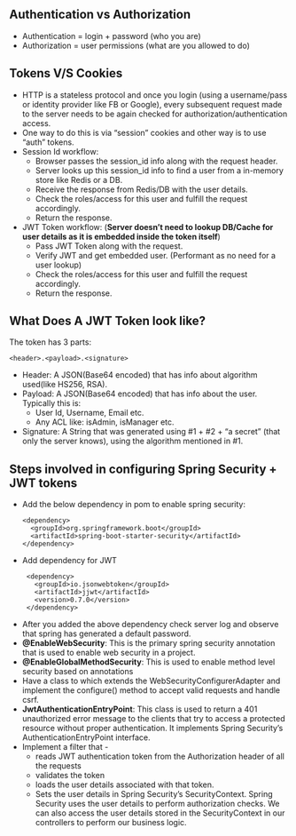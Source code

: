 ## Authentication vs Authorization
* Authentication = login + password (who you are)
* Authorization = user permissions (what are you allowed to do)

## Tokens V/S Cookies
* HTTP is a stateless protocol and once you login (using a username/pass or identity provider like FB or Google), every 
subsequent request made to the server needs to be again checked for authorization/authentication access.
* One way to do this is via “session” cookies and other way is to use “auth” tokens.
* Session Id workflow:
  * Browser passes the session_id info along with the request header.
  * Server looks up this session_id info to find a user from a in-memory store like Redis or a DB.
  * Receive the response from Redis/DB with the user details.
  * Check the roles/access for this user and fulfill the request accordingly.
  * Return the response.
* JWT Token workflow: (**Server doesn’t need to lookup DB/Cache for user details as it is embedded inside the token itself**)
  * Pass JWT Token along with the request.
  * Verify JWT and get embedded user. (Performant as no need for a user lookup)
  * Check the roles/access for this user and fulfill the request accordingly.
  * Return the response.
  
## What Does A JWT Token look like?
The token has 3 parts: 
```
<header>.<payload>.<signature>
```
* Header: A JSON(Base64 encoded) that has info about algorithm used(like HS256, RSA).
* Payload: A JSON(Base64 encoded) that has info about the user. Typically this is:
  * User Id, Username, Email etc.
  * Any ACL like: isAdmin, isManager etc.
* Signature: A String that was generated using #1 + #2 + “a secret” (that only the server knows), using the algorithm mentioned in #1.

## Steps involved in configuring Spring Security + JWT tokens
* Add the below dependency in pom to enable spring security:
  ```
  <dependency>
    <groupId>org.springframework.boot</groupId>
    <artifactId>spring-boot-starter-security</artifactId>
  </dependency>
  ```
* Add dependency for JWT
  ```
   <dependency>
     <groupId>io.jsonwebtoken</groupId>
     <artifactId>jjwt</artifactId>
     <version>0.7.0</version>
   </dependency>
  ```
* After you added the above dependency check server log and observe that spring has generated a default password.
* **@EnableWebSecurity**: This is the primary spring security annotation that is used to enable web security in a project.
* **@EnableGlobalMethodSecurity**: This is used to enable method level security based on annotations
* Have a class to which extends the WebSecurityConfigurerAdapter and implement the configure() method to accept valid requests and handle csrf.
* **JwtAuthenticationEntryPoint**: This class is used to return a 401 unauthorized error message to the clients that try to access a protected resource without proper authentication. It implements Spring Security’s AuthenticationEntryPoint interface.
* Implement a filter that -
  * reads JWT authentication token from the Authorization header of all the requests
  * validates the token
  * loads the user details associated with that token.
  * Sets the user details in Spring Security’s SecurityContext. Spring Security uses the user details to perform authorization checks. We can also access the user details stored in the SecurityContext in our controllers to perform our business logic.



